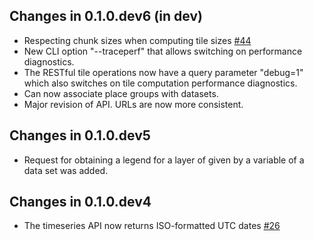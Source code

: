## Changes in 0.1.0.dev6 (in dev)

* Respecting chunk sizes when computing tile sizes [#44](https://github.com/dcs4cop/xcube-server/issues/44)
* New CLI option "--traceperf" that allows switching on performance diagnostics.
* The RESTful tile operations now have a query parameter "debug=1" which also switches on tile 
  computation performance diagnostics.
* Can now associate place groups with datasets.
* Major revision of API. URLs are now more consistent.

## Changes in 0.1.0.dev5

* Request for obtaining a legend for a layer of given by a variable of a data set was added. 

## Changes in 0.1.0.dev4

* The timeseries API now returns ISO-formatted UTC dates [#26](https://github.com/dcs4cop/xcube-server/issues/26)
